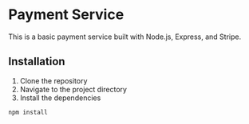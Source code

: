 # Payment Service

This is a basic payment service built with Node.js, Express, and Stripe.

## Installation

1. Clone the repository
2. Navigate to the project directory
3. Install the dependencies

```sh
npm install
